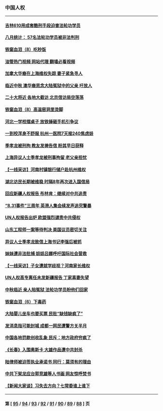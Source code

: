 ### 中国人权
---
#### [吉林610用成套酷刑手段迫害法轮功学员](../../pages/ncid278/n13814775.md?09062045) 
#### [八月统计： 57名法轮功学员被非法判刑](../../pages/ncid278/n13817356.md?09062045) 
#### [铁窗血泪（8）吃秒饭](../../pages/ncid278/n13813761.md?09062045) 
#### [油管热门视频 网站代理 翻墙必看视频](http://209.222.30.114:81/youtube.html?09062045)
#### [加拿大华裔在上海维权失踪 妻子紧急寻人](../../pages/ncid278/n13817708.md?09062045) 
#### [临近中秋 澳华裔思念大陆冤狱中的父亲 吁放人](../../pages/ncid278/n13816551.md?09062045) 
#### [二十大将近 各地大截访 北京信访局空荡荡](../../pages/ncid278/n13816761.md?09062045) 
#### [铁窗血泪（8）高温窑洞里烫脚](../../pages/ncid278/n13816073.md?09062045) 
#### [河北一学校摆桌子 放铁锤砸手机引争议](../../pages/ncid278/n13816760.md?09062045) 
#### [一到校浑身不舒服 杭州一医院7天接240焦虑娃](../../pages/ncid278/n13816743.md?09062045) 
#### [季孝龙被刑拘 教友发祷告信 盼其早日获释](../../pages/ncid278/n13816586.md?09062045) 
#### [上海异议人士季孝龙被刑事拘留 老父亲担忧](../../pages/ncid278/n13816449.md?09062045) 
#### [【一线采访】河南村镇银行储户赴杭州维权](../../pages/ncid278/n13816151.md?09062045) 
#### [湖北访民长期被维稳 时隔8年再次进入国信局](../../pages/ncid278/n13816084.md?09062045) 
#### [回应新疆人权报告 布林肯：继续对中共追责](../../pages/ncid278/n13815660.md?09062045) 
#### [“8.31事件”三周年 英港人集会续发声追究警暴](../../pages/ncid278/n13815643.md?09062045) 
#### [UN人权报告出炉 欧盟强烈谴责中共侵权](../../pages/ncid278/n13815391.md?09062045) 
#### [山东工程师一案等待判决 美国议员密切关注](../../pages/ncid278/n13815065.md?09062045) 
#### [异议人士季孝龙致信上海书记李强后被抓](../../pages/ncid278/n13815171.md?09062045) 
#### [妹妹遭非法批捕 姐姐吕娜呼吁国际社会营救](../../pages/ncid278/n13814832.md?09062045) 
#### [【一线采访】子女遭就学歧视？河南家长维权](../../pages/ncid278/n13814638.md?09062045) 
#### [UN人权高专离任未发新疆报告 丁家喜妻失望](../../pages/ncid278/n13814673.md?09062045) 
#### [中秋临近 亲人陷冤狱 法轮功学员盼他们回家](../../pages/ncid278/n13814674.md?09062045) 
#### [铁窗血泪（6）下毒药](../../pages/ncid278/n13793192.md?09062045) 
#### [大陆婴儿坐车也要买票 民批“缺钱缺疯了”](../../pages/ncid278/n13814495.md?09062045) 
#### [发消息指可能封城 成都一网民遭警方关半月](../../pages/ncid278/n13814178.md?09062045) 
#### [中国各地罚款创收乱象 民斥：地方政府穷疯了](../../pages/ncid278/n13813735.md?09062045) 
#### [《长春》入围奥斯卡 大雄作品遭中共封杀](../../pages/ncid278/n13813594.md?09062045) 
#### [陆律师被迫签执业承诺书 同行：莫须有的理由](../../pages/ncid278/n13813299.md?09062045) 
#### [中共下架龙应台郭竞雄等人书画 网友惊呼焚书](../../pages/ncid278/n13812903.md?09062045) 
#### [【新闻大家谈】习失去方向？七常委谁上谁下](../../pages/ncid278/n13813143.md?09062045) 

---
#### 第 [ [95](./95.md?09062045) / [94](./94.md?09062045) / [93](./93.md?09062045) / [92](./92.md?09062045) / [91](./91.md?09062045) / [90](./90.md?09062045) / [89](./89.md?09062045) / [88](./88.md?09062045) ] 页
